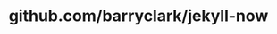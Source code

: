 ---
layout: post
title: github.com/barryclark/jekyll-now
categories: link
tags: [انگلیسی, گیت‌هاب, برنامه‌نویسی]
---